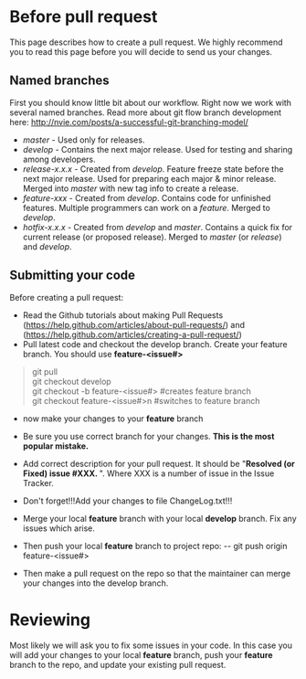 # Before pull request

This page describes how to create a pull request. We highly recommend you to read this page before you will decide to send us your changes.

## Named branches

First you should know little bit about our workflow. Right now we work with several named branches.
Read more about git flow branch development here: http://nvie.com/posts/a-successful-git-branching-model/

* *master* - Used only for releases.
* *develop* - Contains the next major release. Used for testing and sharing among developers. 
* *release-x.x.x* - Created from *develop*. Feature freeze state before the next major release. Used for preparing each major & minor release. Merged into *master* with new tag info to create a release.
* *feature-xxx* - Created from *develop*. Contains code for unfinished features. Multiple programmers can work on a *feature*. Merged to *develop*.
* *hotfix-x.x.x* - Created from *develop* and *master*. Contains a quick fix for current release (or proposed release). Merged to *master* (or *release*) and *develop*.


## Submitting your code

Before creating a pull request:

- Read the Github tutorials about making Pull Requests (https://help.github.com/articles/about-pull-requests/) and (https://help.github.com/articles/creating-a-pull-request/)
- Pull latest code and checkout the develop branch. Create your feature branch. You should use **feature-\<issue#\>**

> git pull  
git checkout develop    
git checkout -b feature-\<issue#\>    #creates feature branch  
git checkout feature-\<issue#\>n      #switches to feature branch  

- now make your changes to your **feature** branch
- Be sure you use correct branch for your changes. **This is the most popular mistake.**

- Add correct description for your pull request. It should be "**Resolved (or Fixed) issue #XXX. <Text of an issue description>**". Where XXX is a number of issue in the Issue Tracker.
- Don't forget!!!Add your changes to file ChangeLog.txt!!!
- Merge your local **feature** branch with your local **develop** branch. Fix any issues which arise.
- Then push your local **feature** branch to project repo:
-- git push origin feature-\<issue#\>
- Then make a pull request on the repo so that the maintainer can merge your changes into the develop branch.

# Reviewing 
Most likely we will ask you to fix some issues in your code. In this case you will add your changes to your local **feature** branch, push your **feature** branch to the repo, and update your existing pull request. 
